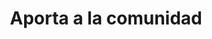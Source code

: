 ---
id: 7
title: "Aporta a la comunidad"
description: "Comparte tu experiencia y conocimientos adquiridos durante el recorrido por tu ruta ágil con la comunidad y como tutor invitado en la formación de nuevos agilistas en La Ruta Ágil."
image: "/assets/images/route/7-aporta.png"
url: "/steps/7-aporta/"
---